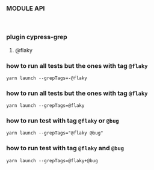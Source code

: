 ### MODULE API

<br>

### plugin cypress-grep

1.  @flaky

### how to run all tests but the ones with tag `@flaky`
`yarn launch --grepTags=-@flaky`

### how to run all tests but the ones with tag `@flaky`
`yarn launch --grepTags=@flaky`

### how to run test with tag `@flaky` or `@bug`
`yarn launch --grepTags="@flaky @bug"`

### how to run test with tag `@flaky` and `@bug`
`yarn launch --grepTags=@flaky+@bug`